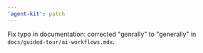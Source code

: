 ```yaml
---
'agent-kit': patch
---
```


Fix typo in documentation: corrected "genrally" to "generally" in `docs/guided-tour/ai-workflows.mdx`.
